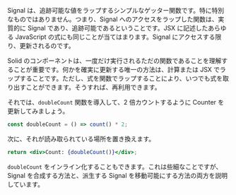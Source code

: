 Signal は、追跡可能な値をラップするシンプルなゲッター関数です。特に特別なものではありません。つまり、Signal へのアクセスをラップした関数は、実質的に Signal であり、追跡可能であるということです。JSX に記述したあらゆる JavaScript の式にも同じことが当てはまります。Signal にアクセスする限り、更新されるのです。

Solid のコンポーネントは、一度だけ実行されるただの関数であることを理解することが重要です。何かを確実に更新する唯一の方法は、計算または JSX でラップすることです。ただし、式を関数でラップすることにより、いつでも式を取り出すことができます。そうすれば、再利用できます。

それでは、`doubleCount` 関数を導入して、2 倍カウントするように Counter を更新してみましょう。

```jsx
const doubleCount = () => count() * 2;
```

次に、それが読み取られている場所を置き換えます。

```jsx
return <div>Count: {doubleCount()}</div>;
```

`doubleCount` をインライン化することもできます。これは些細なことですが、Signal を合成する方法と、派生する Signal を移動可能にする方法の両方を説明しています。
